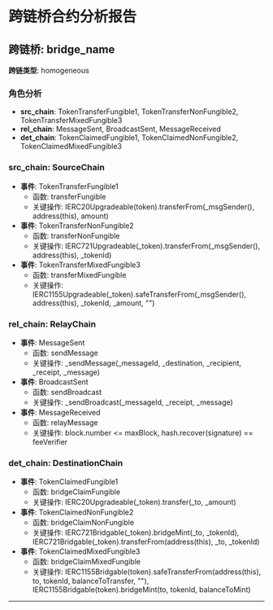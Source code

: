 # 跨链桥合约分析报告
## 跨链桥: bridge_name
**跨链类型**: homogeneous
### 角色分析
- **src_chain**: TokenTransferFungible1, TokenTransferNonFungible2, TokenTransferMixedFungible3
- **rel_chain**: MessageSent, BroadcastSent, MessageReceived
- **det_chain**: TokenClaimedFungible1, TokenClaimedNonFungible2, TokenClaimedMixedFungible3
### src_chain: SourceChain
- **事件**: TokenTransferFungible1
  - 函数: transferFungible
  - 关键操作: IERC20Upgradeable(token).transferFrom(_msgSender(), address(this), amount)
- **事件**: TokenTransferNonFungible2
  - 函数: transferNonFungible
  - 关键操作: IERC721Upgradeable(_token).transferFrom(_msgSender(), address(this), _tokenId)
- **事件**: TokenTransferMixedFungible3
  - 函数: transferMixedFungible
  - 关键操作: IERC1155Upgradeable(_token).safeTransferFrom(_msgSender(), address(this), _tokenId, _amount, "")
### rel_chain: RelayChain
- **事件**: MessageSent
  - 函数: sendMessage
  - 关键操作: _sendMessage(_messageId, _destination, _recipient, _receipt, _message)
- **事件**: BroadcastSent
  - 函数: sendBroadcast
  - 关键操作: _sendBroadcast(_messageId, _receipt, _message)
- **事件**: MessageReceived
  - 函数: relayMessage
  - 关键操作: block.number <= maxBlock, hash.recover(signature) == feeVerifier
### det_chain: DestinationChain
- **事件**: TokenClaimedFungible1
  - 函数: bridgeClaimFungible
  - 关键操作: IERC20Upgradeable(_token).transfer(_to, _amount)
- **事件**: TokenClaimedNonFungible2
  - 函数: bridgeClaimNonFungible
  - 关键操作: IERC721Bridgable(_token).bridgeMint(_to, _tokenId), IERC721Bridgable(_token).transferFrom(address(this), _to, _tokenId)
- **事件**: TokenClaimedMixedFungible3
  - 函数: bridgeClaimMixedFungible
  - 关键操作: IERC1155Bridgable(token).safeTransferFrom(address(this), to, tokenId, balanceToTransfer, ""), IERC1155Bridgable(token).bridgeMint(to, tokenId, balanceToMint)
---
